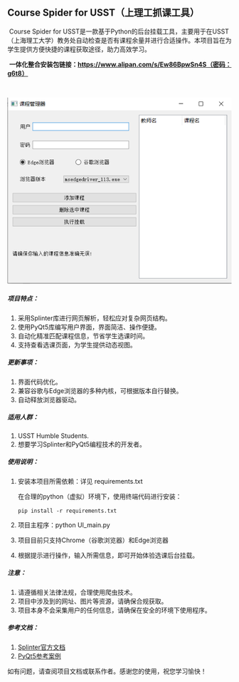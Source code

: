 ## Course Spider for USST（上理工抓课工具）

​	Course Spider for USST是一款基于Python的后台挂载工具，主要用于在USST（上海理工大学）教务处自动检查是否有课程余量并进行合适操作。本项目旨在为学生提供方便快捷的课程获取途径，助力高效学习。

​	**一体化整合安装包链接：https://www.alipan.com/s/Ew86BpwSn4S（密码：g6t8）**

​	

![image-UI](./Doc/main-UI.jpg)



##### 项目特点：

1. 采用Splinter库进行网页解析，轻松应对复杂网页结构。
2. 使用PyQt5库编写用户界面，界面简洁、操作便捷。
3. 自动化精准匹配课程信息，节省学生选课时间。
4. 支持查看选课页面，为学生提供动态视图。

##### 更新事项：

1. 界面代码优化。
2. 兼容谷歌与Edge浏览器的多种内核，可根据版本自行替换。
2. 自动释放浏览器驱动。

##### 适用人群：

1. USST Humble Students.
2. 想要学习Splinter和PyQt5编程技术的开发者。

##### 使用说明：

1. 安装本项目所需依赖：详见 requirements.txt

   在合理的python（虚拟）环境下，使用终端代码进行安装：

   ```
   pip install -r requirements.txt
   ```

2. 项目主程序：python UI_main.py

3. 项目目前只支持Chrome（谷歌浏览器）和Edge浏览器

4. 根据提示进行操作，输入所需信息，即可开始体验选课后台挂载。

##### 注意：

1. 请遵循相关法律法规，合理使用爬虫技术。
2. 项目中涉及到的网址、图片等资源，请确保合规获取。
2. 项目本身不会采集用户的任何信息，请确保在安全的环境下使用程序。

##### 参考文档：

1. [Splinter官方文档](https://splinter-docs-zh-cn.readthedocs.io/zh/latest/index.html)
2. [PyQt5参考案例](https://zhuanlan.zhihu.com/p/482754031)

如有问题，请查阅项目文档或联系作者。感谢您的使用，祝您学习愉快！